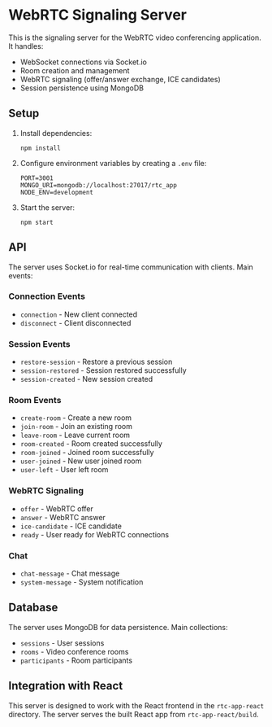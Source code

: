 # WebRTC Signaling Server

This is the signaling server for the WebRTC video conferencing application. It handles:

- WebSocket connections via Socket.io
- Room creation and management
- WebRTC signaling (offer/answer exchange, ICE candidates)
- Session persistence using MongoDB

## Setup

1. Install dependencies:
   ```
   npm install
   ```

2. Configure environment variables by creating a `.env` file:
   ```
   PORT=3001
   MONGO_URI=mongodb://localhost:27017/rtc_app
   NODE_ENV=development
   ```

3. Start the server:
   ```
   npm start
   ```

## API

The server uses Socket.io for real-time communication with clients. Main events:

### Connection Events
- `connection` - New client connected
- `disconnect` - Client disconnected

### Session Events
- `restore-session` - Restore a previous session
- `session-restored` - Session restored successfully
- `session-created` - New session created

### Room Events
- `create-room` - Create a new room
- `join-room` - Join an existing room
- `leave-room` - Leave current room
- `room-created` - Room created successfully
- `room-joined` - Joined room successfully
- `user-joined` - New user joined room
- `user-left` - User left room

### WebRTC Signaling
- `offer` - WebRTC offer
- `answer` - WebRTC answer
- `ice-candidate` - ICE candidate
- `ready` - User ready for WebRTC connections

### Chat
- `chat-message` - Chat message
- `system-message` - System notification

## Database

The server uses MongoDB for data persistence. Main collections:

- `sessions` - User sessions
- `rooms` - Video conference rooms
- `participants` - Room participants

## Integration with React

This server is designed to work with the React frontend in the `rtc-app-react` directory. The server serves the built React app from `rtc-app-react/build`. 